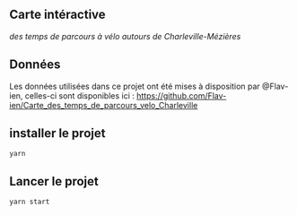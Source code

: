 ## Carte intéractive 
*des temps de parcours à vélo autours de Charleville-Mézières*

## Données
Les données utilisées dans ce projet ont été mises à disposition par @Flav-ien, celles-ci sont disponibles ici : https://github.com/Flav-ien/Carte_des_temps_de_parcours_velo_Charleville

## installer le projet
`yarn`

## Lancer le projet 
`yarn start`

